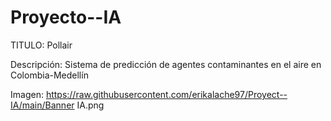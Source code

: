 # Proyecto--IA

TITULO: Pollair

Descripción: Sistema de predicción de agentes contaminantes en el aire en Colombia-Medellín

Imagen: 
https://raw.githubusercontent.com/erikalache97/Proyect--IA/main/Banner IA.png
